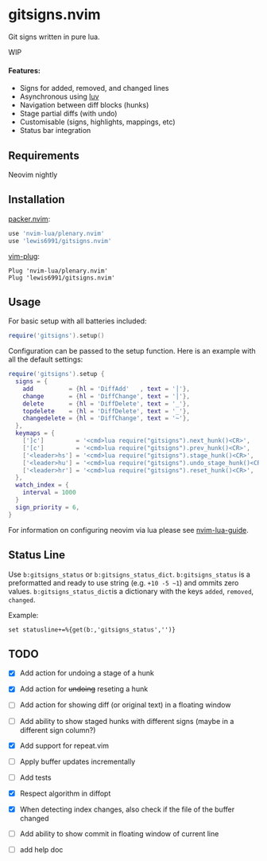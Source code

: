 # gitsigns.nvim
Git signs written in pure lua.

WIP

#### Features:

- Signs for added, removed, and changed lines
- Asynchronous using [luv](https://github.com/luvit/luv/blob/master/docs.md)
- Navigation between diff blocks (hunks)
- Stage partial diffs (with undo)
- Customisable (signs, highlights, mappings, etc)
- Status bar integration

## Requirements
Neovim nightly

## Installation

[packer.nvim](https://github.com/wbthomason/packer.nvim):
```lua
use 'nvim-lua/plenary.nvim'
use 'lewis6991/gitsigns.nvim'
```

[vim-plug](https://github.com/junegunn/vim-plug):
```vim
Plug 'nvim-lua/plenary.nvim'
Plug 'lewis6991/gitsigns.nvim'
```

## Usage

For basic setup with all batteries included:
```lua
require('gitsigns').setup()
```

Configuration can be passed to the setup function. Here is an example with all
the default settings:

```lua
require('gitsigns').setup {
  signs = {
    add          = {hl = 'DiffAdd'   , text = '│'},
    change       = {hl = 'DiffChange', text = '│'},
    delete       = {hl = 'DiffDelete', text = '_'},
    topdelete    = {hl = 'DiffDelete', text = '_'},
    changedelete = {hl = 'DiffChange', text = '~'},
  },
  keymaps = {
    [']c']         = '<cmd>lua require("gitsigns").next_hunk()<CR>',
    ['[c']         = '<cmd>lua require("gitsigns").prev_hunk()<CR>',
    ['<leader>hs'] = '<cmd>lua require("gitsigns").stage_hunk()<CR>',
    ['<leader>hu'] = '<cmd>lua require("gitsigns").undo_stage_hunk()<CR>',
    ['<leader>hr'] = '<cmd>lua require("gitsigns").reset_hunk()<CR>',
  },
  watch_index = {
    interval = 1000
  }
  sign_priority = 6,
}
```

For information on configuring neovim via lua please see
[nvim-lua-guide](https://github.com/nanotee/nvim-lua-guide).

## Status Line

Use `b:gitsigns_status` or `b:gitsigns_status_dict`. `b:gitsigns_status` is
a preformatted and ready to use string (e.g. `+10 -5 ~1`) and ommits zero
values. `b:gitsigns_status_dict`is a dictionary with the keys `added`,
`removed`, `changed`.

Example:
```viml
set statusline+=%{get(b:,'gitsigns_status','')}
```

## TODO

- [x] Add action for undoing a stage of a hunk
- [x] Add action for ~~undoing~~ reseting a hunk
- [ ] Add action for showing diff (or original text) in a floating window
- [ ] Add ability to show staged hunks with different signs (maybe in a different sign column?)
- [x] Add support for repeat.vim
- [ ] Apply buffer updates incrementally
- [ ] Add tests
- [x] Respect algorithm in diffopt
- [x] When detecting index changes, also check if the file of the buffer changed
- [ ] Add ability to show commit in floating window of current line
- [ ] add help doc

